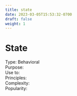 ```yaml
---
title: state
date: 2023-03-05T15:53:32-0700
draft: false
weight: 1
---
```


# State
Type: Behavioral  
Purpose:  
Use to:  
Principles:  
Complexity:  
Popularity:  
